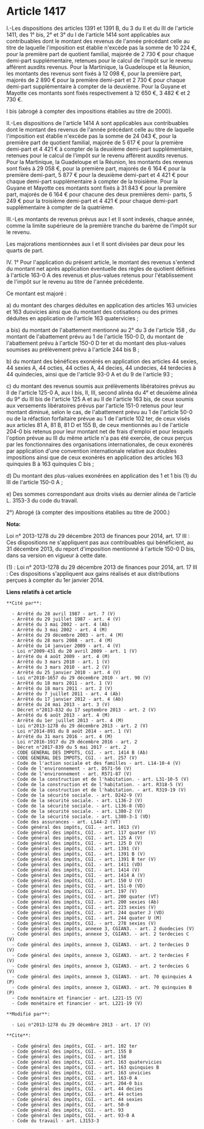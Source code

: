 # Article 1417

I.-Les dispositions des articles 1391 et 1391 B, du 3 du II et du III de l'article 1411, des 1° bis, 2° et 3° du I de
l'article 1414 sont applicables aux contribuables dont le montant des revenus de l'année précédant celle au titre de laquelle
l'imposition est établie n'excède pas la somme de 10 224 €, pour la première part de quotient familial, majorée de 2 730 €
pour chaque demi-part supplémentaire, retenues pour le calcul de l'impôt sur le revenu afférent auxdits revenus. Pour la
Martinique, la Guadeloupe et la Réunion, les montants des revenus sont fixés à 12 098 €, pour la première part, majorés de 2
890 € pour la première demi-part et 2 730 € pour chaque demi-part supplémentaire à compter de la deuxième. Pour la Guyane et
Mayotte ces montants sont fixés respectivement à 12 650 €, 3 482 € et 2 730 €. 

I bis (abrogé à compter des impositions établies au titre de 2000). 

II.-Les dispositions de l'article 1414 A sont applicables aux contribuables dont le montant des revenus de l'année précédant
celle au titre de laquelle l'imposition est établie n'excède pas la somme de 24 043 €, pour la première part de quotient
familial, majorée de 5 617 € pour la première demi-part et 4 421 € à compter de la deuxième demi-part supplémentaire,
retenues pour le calcul de l'impôt sur le revenu afférent auxdits revenus. Pour la Martinique, la Guadeloupe et la Réunion,
les montants des revenus sont fixés à 29 058 €, pour la première part, majorés de 6 164 € pour la première demi-part, 5 877 €
pour la deuxième demi-part et 4 421 € pour chaque demi-part supplémentaire à compter de la troisième. Pour la Guyane et
Mayotte ces montants sont fixés à 31 843 € pour la première part, majorés de 6 164 € pour chacune des deux premières demi-
parts, 5 249 € pour la troisième demi-part et 4 421 € pour chaque demi-part supplémentaire à compter de la quatrième. 

III.-Les montants de revenus prévus aux I et II sont indexés, chaque année, comme la limite supérieure de la première tranche
du barème de l'impôt sur le revenu. 

Les majorations mentionnées aux I et II sont divisées par deux pour les quarts de part. 

IV. 1° Pour l'application du présent article, le montant des revenus s'entend du montant net après application éventuelle des
règles de quotient définies à l'article 163-0 A des revenus et plus-values retenus pour l'établissement de l'impôt sur le
revenu au titre de l'année précédente. 

Ce montant est majoré : 

a) du montant des charges déduites en application des articles 163 unvicies et 163 duovicies ainsi que du montant des
cotisations ou des primes déduites en application de l'article 163 quatervicies ; 

a bis) du montant de l'abattement mentionné au 2° du 3 de l'article 158 , du montant de l'abattement prévu au 1 de l'article
150-0 D, du montant de l'abattement prévu à l'article 150-0 D ter et du montant des plus-values soumises au prélèvement prévu
à l'article 244 bis B ; 

b) du montant des bénéfices exonérés en application des articles 44 sexies, 44 sexies A, 44 octies, 44 octies A, 
44 decies, 44 undecies, 44 terdecies à 44 quindecies, ainsi que de l'article 93-0 A et du 9 de l'article 93 ; 

c) du montant des revenus soumis aux prélèvements libératoires prévus au II de l'article 125-0 A, aux I bis, II, III, second
alinéa du 4° et deuxième alinéa du 9° du III bis de l'article 125 A et au II de l'article 163 bis, de ceux soumis aux
versements libératoires prévus par l'article 151-0 retenus pour leur montant diminué, selon le cas, de l'abattement prévu au
1 de l'article 50-0 ou de la réfaction forfaitaire prévue au 1 de l'article 102 ter, de ceux visés aux articles 81 A, 81 B,
81 D et 155 B, de ceux mentionnés au I de l'article 204-0 bis retenus pour leur montant net de frais d'emploi et pour
lesquels l'option prévue au III du même article n'a pas été exercée, de ceux perçus par les fonctionnaires des organisations
internationales, de ceux exonérés par application d'une convention internationale relative aux doubles impositions ainsi que
de ceux exonérés en application des articles 163 quinquies B à 163 quinquies C bis ; 

d) Du montant des plus-values exonérées en application des 1 et 1 bis (1) du III de l'article 150-0 A ; 

e) Des sommes correspondant aux droits visés au dernier alinéa de l'article L. 3153-3 du code du travail. 

2°) Abrogé (à compter des impositions établies au titre de 2000.)

**Nota:**

Loi n° 2013-1278 du 29 décembre 2013 de finances pour 2014, art. 17 III : Ces dispositions ne s'appliquent pas aux
contribuables qui bénéficient, au 31 décembre 2013, du report d'imposition mentionné à l'article 150-0 D bis, dans sa version
en vigueur à cette date.

(1) : Loi n° 2013-1278 du 29 décembre 2013 de finances pour 2014, art. 17 III : Ces dispositions s'appliquent aux gains
réalisés et aux distributions perçues à compter du 1er janvier 2014.

**Liens relatifs à cet article**

	**Cité par**:

	  - Arrêté du 28 avril 1987 - art. 7 (V)
	  - Arrêté du 29 juillet 1987 - art. 4 (V)
	  - Arrêté du 3 mai 2002 - art. 4 (Ab)
	  - Arrêté du 3 mai 2002 - art. 4 (M)
	  - Arrêté du 29 décembre 2003 - art. 4 (M)
	  - Arrêté du 28 mars 2008 - art. 4 (M)
	  - Arrêté du 14 janvier 2009 - art. 4 (V)
	  - Loi n°2009-431 du 20 avril 2009 - art. 1 (V)
	  - Arrêté du 4 août 2009 - art. 4 (M)
	  - Arrêté du 3 mars 2010 - art. 1 (V)
	  - Arrêté du 3 mars 2010 - art. 2 (V)
	  - Arrêté du 25 janvier 2010 - art. 4 (V)
	  - Loi n°2010-1657 du 29 décembre 2010 - art. 90 (V)
	  - Arrêté du 18 mars 2011 - art. 1 (V)
	  - Arrêté du 18 mars 2011 - art. 2 (V)
	  - Arrêté du 7 juillet 2011 - art. 4 (Ab)
	  - Arrêté du 17 janvier 2012 - art. 4 (Ab)
	  - Arrêté du 24 mai 2013 - art. 3 (V)
	  - Décret n°2013-832 du 17 septembre 2013 - art. 2 (V)
	  - Arrêté du 6 août 2013 - art. 4 (M)
	  - Arrêté du 1er juillet 2013 - art. 4 (M)
	  - Loi n°2013-1278 du 29 décembre 2013 - art. 2 (V)
	  - Loi n°2014-891 du 8 août 2014 - art. 1 (V)
	  - Arrêté du 31 mars 2016 - art. 4 (M)
	  - Loi n°2016-1917 du 29 décembre 2016 - art. 2
	  - Décret n°2017-839 du 5 mai 2017 - art. 2
	  - CODE GENERAL DES IMPOTS, CGI. - art. 1414 B (Ab)
	  - CODE GENERAL DES IMPOTS, CGI. - art. 257 (V)
	  - Code de l'action sociale et des familles - art. L14-10-4 (V)
	  - Code de l'environnement - art. D571-56 (V)
	  - Code de l'environnement - art. R571-87 (V)
	  - Code de la construction et de l'habitation. - art. L31-10-5 (V)
	  - Code de la construction et de l'habitation. - art. R318-5 (V)
	  - Code de la construction et de l'habitation. - art. R319-19 (V)
	  - Code de la sécurité sociale. - art. D242-9 (V)
	  - Code de la sécurité sociale. - art. L136-2 (V)
	  - Code de la sécurité sociale. - art. L136-8 (VD)
	  - Code de la sécurité sociale. - art. L380-2 (V)
	  - Code de la sécurité sociale. - art. L380-3-1 (VD)
	  - Code des assurances - art. L144-2 (VT)
	  - Code général des impôts, CGI. - art. 1013 (V)
	  - Code général des impôts, CGI. - art. 117 quater (V)
	  - Code général des impôts, CGI. - art. 125 A (V)
	  - Code général des impôts, CGI. - art. 125 D (V)
	  - Code général des impôts, CGI. - art. 1391 (V)
	  - Code général des impôts, CGI. - art. 1391 B (V)
	  - Code général des impôts, CGI. - art. 1391 B ter (V)
	  - Code général des impôts, CGI. - art. 1411 (VD)
	  - Code général des impôts, CGI. - art. 1414 (V)
	  - Code général des impôts, CGI. - art. 1414 A (V)
	  - Code général des impôts, CGI. - art. 150 U (V)
	  - Code général des impôts, CGI. - art. 151-0 (VD)
	  - Code général des impôts, CGI. - art. 197 (V)
	  - Code général des impôts, CGI. - art. 200 quater (VT)
	  - Code général des impôts, CGI. - art. 200 sexies (Ab)
	  - Code général des impôts, CGI. - art. 223 sexies (V)
	  - Code général des impôts, CGI. - art. 244 quater J (VD)
	  - Code général des impôts, CGI. - art. 244 quater U (M)
	  - Code général des impôts, CGI. - art. 278 sexies (V)
	  - Code général des impôts, annexe 3, CGIAN3. - art. 2 duodecies (V)
	  - Code général des impôts, annexe 3, CGIAN3. - art. 2 terdecies C (V)
	  - Code général des impôts, annexe 3, CGIAN3. - art. 2 terdecies D (V)
	  - Code général des impôts, annexe 3, CGIAN3. - art. 2 terdecies F (V)
	  - Code général des impôts, annexe 3, CGIAN3. - art. 2 terdecies G (V)
	  - Code général des impôts, annexe 3, CGIAN3. - art. 70 quinquies A (P)
	  - Code général des impôts, annexe 3, CGIAN3. - art. 70 quinquies B (P)
	  - Code monétaire et financier - art. L221-15 (V)
	  - Code monétaire et financier - art. L221-19 (V)

	**Modifié par**:

	  - Loi n°2013-1278 du 29 décembre 2013 - art. 17 (V)

	**Cite**:

	  - Code général des impôts, CGI. - art. 102 ter
	  - Code général des impôts, CGI. - art. 155 B
	  - Code général des impôts, CGI. - art. 158
	  - Code général des impôts, CGI. - art. 163 quatervicies
	  - Code général des impôts, CGI. - art. 163 quinquies B
	  - Code général des impôts, CGI. - art. 163 unvicies
	  - Code général des impôts, CGI. - art. 163-0 A
	  - Code général des impôts, CGI. - art. 204-0 bis
	  - Code général des impôts, CGI. - art. 44 decies
	  - Code général des impôts, CGI. - art. 44 octies
	  - Code général des impôts, CGI. - art. 44 sexies
	  - Code général des impôts, CGI. - art. 50-0
	  - Code général des impôts, CGI. - art. 93
	  - Code général des impôts, CGI. - art. 93-0 A
	  - Code du travail - art. L3153-3
